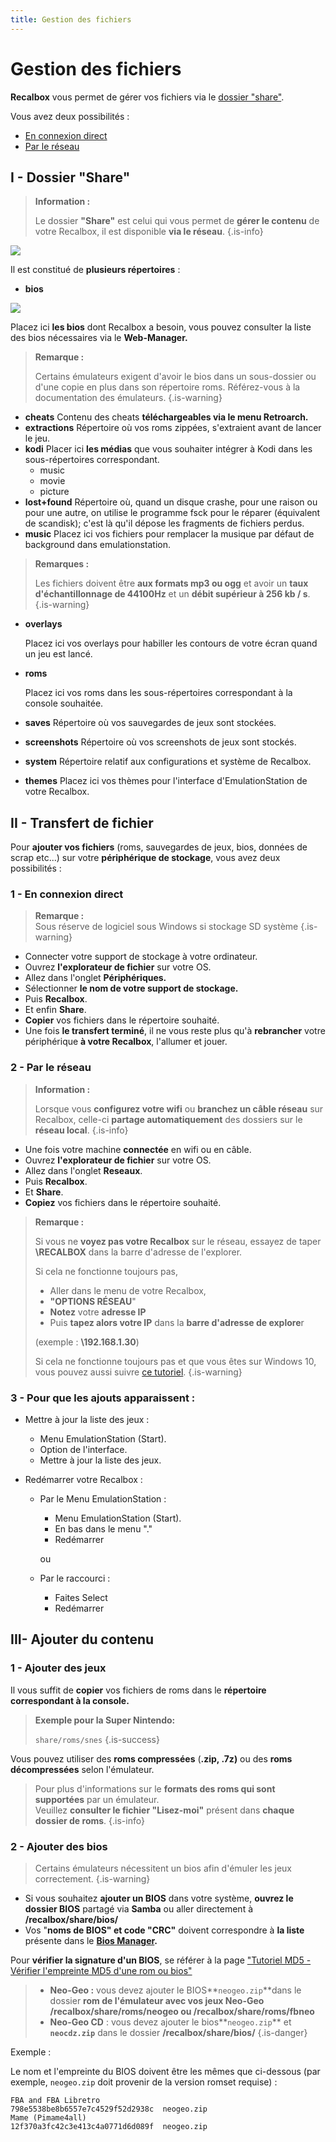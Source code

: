 ```yaml
---
title: Gestion des fichiers
---
```


# Gestion des fichiers

**Recalbox** vous permet de gérer vos fichiers via le [dossier "share"](/fr/usage-basique/gestion-des-fichiers).

Vous avez deux possibilités :

* [En connexion direct](/fr/usage-basique/gestion-des-fichiers)
* [Par le réseau](/fr/usage-basique/gestion-des-fichiers)

## I - Dossier "Share"


>**Information :**
>
>Le dossier **"Share"** est celui qui vous permet de **gérer le contenu** de votre Recalbox, il est disponible **via le réseau**.
{.is-info}

![](./image%20%2822%29.png)



Il est constitué de **plusieurs répertoires** :

* **bios**

![](./image%20%2838%29.png)

Placez ici **les bios** dont Recalbox a besoin, vous pouvez consulter la liste des bios nécessaires via le **Web-Manager.**


>**Remarque :**
>
>Certains émulateurs exigent d'avoir le bios dans un sous-dossier ou d'une copie en plus dans son répertoire roms. Référez-vous à la documentation des émulateurs.
{.is-warning}

* **cheats** Contenu des cheats **téléchargeables via le menu Retroarch.**
* **extractions** Répertoire où vos roms zippées, s'extraient avant de lancer le jeu.
* **kodi** Placer ici **les médias** que vous souhaiter intégrer à Kodi dans les sous-répertoires correspondant.
  * music
  * movie
  * picture
* **lost+found** Répertoire où, quand un disque crashe, pour une raison ou pour une autre, on utilise le programme fsck pour le réparer \(équivalent de scandisk\); c'est là qu'il dépose les fragments de fichiers perdus.
* **music** Placez ici vos fichiers pour remplacer la musique par défaut de background dans emulationstation.


>**Remarques :**  
>  
>Les fichiers doivent être **aux formats mp3 ou ogg** et avoir un **taux d'échantillonnage de 44100Hz** et un **débit supérieur à 256 kb / s**.
{.is-warning}

* **overlays**

  Placez ici vos overlays pour habiller les contours de votre écran quand un jeu est lancé.

* **roms**

  Placez ici vos roms dans les sous-répertoires correspondant à la console souhaitée.

* **saves** Répertoire où vos sauvegardes de jeux sont stockées.
* **screenshots** Répertoire où vos screenshots de jeux sont stockés.
* **system** Répertoire relatif aux configurations et système de Recalbox.
* **themes** Placez ici vos thèmes pour l'interface d'EmulationStation de votre Recalbox.

## II - Transfert de fichier

Pour **ajouter vos fichiers** \(roms, sauvegardes de jeux, bios, données de scrap etc...\) sur votre **périphérique de stockage**, vous avez deux possibilités :

### 1 - En connexion direct


>**Remarque :**  
>Sous réserve de logiciel sous Windows si stockage SD système
{.is-warning}

* Connecter votre support de stockage à votre ordinateur.
* Ouvrez **l'explorateur de fichier** sur votre OS.
* Allez dans l'onglet **Périphériques.**
* Sélectionner **le nom de votre support de stockage.**
* Puis **Recalbox**.
* Et enfin **Share**.
* **Copier** vos fichiers dans le répertoire souhaité.
* Une fois **le transfert terminé**, il ne vous reste plus qu'à **rebrancher** votre périphérique **à votre Recalbox**, l'allumer et jouer.

### 2 - Par le réseau


>**Information :**
>
>Lorsque vous **configurez votre wifi** ou **branchez un câble réseau** sur Recalbox, celle-ci **partage automatiquement** des dossiers sur le **réseau local**.
{.is-info}

* Une fois votre machine **connectée** en wifi ou en câble.
* Ouvrez **l'explorateur de fichier** sur votre OS.
* Allez dans l'onglet **Reseaux**.
* Puis **Recalbox**.
* Et **Share**.
* **Copiez** vos fichiers dans le répertoire souhaité.


>**Remarque :**
>
>Si vous ne **voyez pas votre Recalbox** sur le réseau, essayez de taper **\\RECALBOX** dans la barre d'adresse de l'explorer. 
>
>Si cela ne fonctionne toujours pas, 
>
>* Aller dans le menu de votre Recalbox,
>* **"OPTIONS RÉSEAU**"
>* **Notez** votre **adresse IP**
>* Puis **tapez alors votre IP** dans la **barre d'adresse de explore**r
>
>\(exemple : **\\192.168.1.30**\)
>
>Si cela ne fonctionne toujours pas et que vous êtes sur Windows 10, vous pouvez aussi suivre [ce tutoriel](/fr/tutoriels/reseau/partage/windows-10-impossible-dacceder-a-recalbox-depuis-le-partage-reseau).
{.is-warning}

### 3 - Pour que les ajouts apparaissent :

* Mettre à jour la liste des jeux :

  * Menu EmulationStation \(Start\).
  * Option de l'interface.
  * Mettre à jour la liste des jeux.

* Redémarrer votre Recalbox :
  * Par le Menu EmulationStation :

    * Menu EmulationStation \(Start\).
    * En bas dans le menu "."
    * Redémarrer

    ou

  * Par le raccourci :
    * Faites Select
    * Redémarrer

## III- Ajouter du contenu

### 1 - Ajouter des jeux

Il vous suffit de **copier** vos fichiers de roms dans le **répertoire correspondant à la console.**


>**Exemple pour la Super Nintendo:**
>
>`share/roms/snes`
{.is-success}

Vous pouvez utiliser des **roms compressées** \(**.zip, .7z\)** ou des **roms décompressées** selon l'émulateur.


>Pour plus d'informations sur le **formats des roms qui sont supportées** par un émulateur.  
>Veuillez **consulter le fichier "Lisez-moi"** présent dans **chaque dossier de roms**.
{.is-info}

### 2 - Ajouter des **bios**


>Certains émulateurs nécessitent un bios afin d'émuler les jeux correctement.
{.is-warning}

* Si vous souhaitez **ajouter un BIOS** dans votre système, **ouvrez le dossier BIOS** partagé via **Samba** ou aller directement à **/recalbox/share/bios/** 
* Vos "**noms de BIOS" et code "CRC"** doivent correspondre à **la liste** présente dans le [**Bios Manager**](/fr/usage-basique/fonctionnalites/bios-manager)**.**

Pour **vérifier la signature d'un BIOS**, se référer à la page ["Tutoriel MD5 - Vérifier l'empreinte MD5 d'une rom ou bios"](/fr/tutoriels/utilitaires/gestion-des-roms/verifier-lempreinte-md5-dune-rom-ou-bios)


>* **Neo-Geo :** vous devez ajouter le BIOS**`neogeo.zip`**dans le dossier **rom de l'émulateur avec vos jeux Neo-Geo /recalbox/share/roms/neogeo ou /recalbox/share/roms/fbneo** 
>* **Neo-Geo CD** : vous devez ajouter le bios**`neogeo.zip`** et **`neocdz.zip`** dans le dossier **/recalbox/share/bios/**
{.is-danger}

Exemple :

Le nom et l'empreinte du BIOS doivent être les mêmes que ci-dessous \(par exemple, `neogeo.zip` doit provenir de la version romset requise\) :

```text
FBA and FBA Libretro
798e5538be8b6557e7c4529f52d2938c  neogeo.zip
Mame (Pimame4all)
12f370a3fc42c3e413c4a0771d6d089f  neogeo.zip
```

